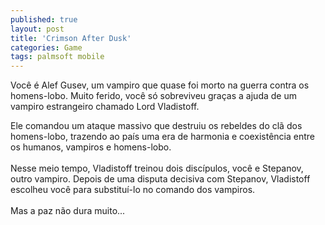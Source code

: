 ```yaml
---
published: true
layout: post
title: 'Crimson After Dusk'
categories: Game
tags: palmsoft mobile
---
```

Voc&ecirc; &eacute; Alef Gusev, um vampiro que quase foi morto na guerra contra os homens-lobo. Muito ferido, voc&ecirc; s&oacute; sobreviveu gra&ccedil;as a ajuda de um vampiro estrangeiro chamado Lord Vladistoff.










Ele comandou um ataque massivo que destruiu os rebeldes do cl&atilde; dos homens-lobo, trazendo ao pa&iacute;s uma era de harmonia e coexist&ecirc;ncia entre os humanos, vampiros e homens-lobo.<br /><br />Nesse meio tempo, Vladistoff treinou dois disc&iacute;pulos, voc&ecirc; e Stepanov, outro vampiro. Depois de uma disputa decisiva com Stepanov, Vladistoff escolheu voc&ecirc; para substitu&iacute;-lo no comando dos vampiros.<br /><br />Mas a paz n&atilde;o dura muito...








